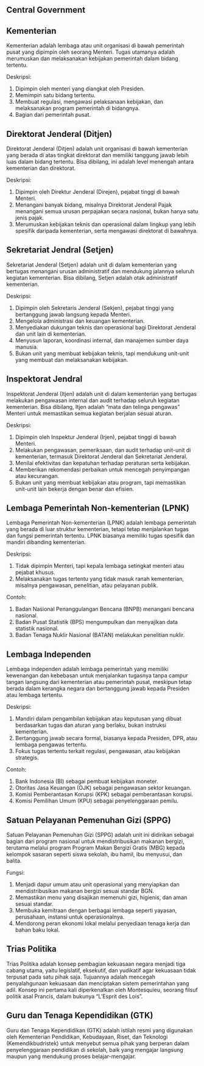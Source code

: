 ## Central Government

## Kementerian

Kementerian adalah lembaga atau unit organisasi di bawah pemerintah pusat yang dipimpin oleh seorang Menteri. Tugas utamanya adalah merumuskan dan melaksanakan kebijakan pemerintah dalam bidang tertentu.

Deskripsi:

1. Dipimpin oleh menteri yang diangkat oleh Presiden.
2. Memimpin satu bidang tertentu.
3. Membuat regulasi, mengawasi pelaksanaan kebijakan, dan melaksanakan program pemerintah di bidangnya.
4. Bagian dari pemerintah pusat.

## Direktorat Jenderal (Ditjen)

Direktorat Jenderal (Ditjen) adalah unit organisasi di bawah kementerian yang berada di atas tingkat direktorat dan memiliki tanggung jawab lebih luas dalam bidang tertentu. Bisa dibilang, ini adalah level menengah antara kementerian dan direktorat.

Deskripsi:

1. Dipimpin oleh Direktur Jenderal (Direjen), pejabat tinggi di bawah Menteri.
2. Menangani banyak bidang, misalnya Direktorat Jenderal Pajak menangani semua urusan perpajakan secara nasional, bukan hanya satu jenis pajak.
3. Merumuskan kebijakan teknis dan operasional dalam lingkup yang lebih spesifik daripada kementerian, serta mengawasi direktorat di bawahnya.

## Sekretariat Jendral (Setjen)

Sekretariat Jenderal (Setjen) adalah unit di dalam kementerian yang bertugas menangani urusan administratif dan mendukung jalannya seluruh kegiatan kementerian. Bisa dibilang, Setjen adalah otak administratif kementerian.

Deskripsi:

1. Dipimpin oleh Sekretaris Jenderal (Sekjen), pejabat tinggi yang bertanggung jawab langsung kepada Menteri.
2. Mengelola administrasi dan keuangan kementerian.
3. Menyediakan dukungan teknis dan operasional bagi Direktorat Jenderal dan unit lain di kementerian.
4. Menyusun laporan, koordinasi internal, dan manajemen sumber daya manusia.
5. Bukan unit yang membuat kebijakan teknis, tapi mendukung unit-unit yang membuat dan melaksanakan kebijakan.

## Inspektorat Jendral

Inspektorat Jenderal (Itjen) adalah unit di dalam kementerian yang bertugas melakukan pengawasan internal dan audit terhadap seluruh kegiatan kementerian. Bisa dibilang, Itjen adalah “mata dan telinga pengawas” Menteri untuk memastikan semua kegiatan berjalan sesuai aturan.

Deskripsi:
1. Dipimpin oleh Inspektur Jenderal (Irjen), pejabat tinggi di bawah Menteri.
2. Melakukan pengawasan, pemeriksaan, dan audit terhadap unit-unit di kementerian, termasuk Direktorat Jenderal dan Sekretariat Jenderal.
3. Menilai efektivitas dan kepatuhan terhadap peraturan serta kebijakan.
4. Memberikan rekomendasi perbaikan untuk mencegah penyimpangan atau kecurangan.
5. Bukan unit yang membuat kebijakan atau program, tapi memastikan unit-unit lain bekerja dengan benar dan efisien.

## Lembaga Pemerintah Non-kementerian (LPNK)

Lembaga Pemerintah Non-kementerian (LPNK) adalah lembaga pemerintah yang berada di luar struktur kementerian, tetapi tetap menjalankan tugas dan fungsi pemerintah tertentu. LPNK biasanya memiliki tugas spesifik dan mandiri dibanding kementerian.

Deskripsi:

1. Tidak dipimpin Menteri, tapi kepala lembaga setingkat menteri atau pejabat khusus.
2. Melaksanakan tugas tertentu yang tidak masuk ranah kementerian, misalnya pengawasan, penelitian, atau pelayanan publik.

Contoh:

1. Badan Nasional Penanggulangan Bencana (BNPB) menangani bencana nasional.
2. Badan Pusat Statistik (BPS) mengumpulkan dan menyajikan data statistik nasional.
3. Badan Tenaga Nuklir Nasional (BATAN) melakukan penelitian nuklir.

## Lembaga Independen

Lembaga independen adalah lembaga pemerintah yang memiliki kewenangan dan kebebasan untuk menjalankan tugasnya tanpa campur tangan langsung dari kementerian atau pemerintah pusat, meskipun tetap berada dalam kerangka negara dan bertanggung jawab kepada Presiden atau lembaga tertentu.

Deskripsi:
1. Mandiri dalam pengambilan kebijakan atau keputusan yang dibuat berdasarkan tugas dan aturan yang berlaku, bukan instruksi kementerian.
2. Bertanggung jawab secara formal, biasanya kepada Presiden, DPR, atau lembaga pengawas tertentu.
3. Fokus tugas tertentu terkait regulasi, pengawasan, atau kebijakan strategis.

Contoh:

1. Bank Indonesia (BI) sebagai pembuat kebijakan moneter.
2. Otoritas Jasa Keuangan (OJK) sebagai pengawasan sektor keuangan.
3. Komisi Pemberantasan Korupsi (KPK) sebagai pemberantasan korupsi.
4. Komisi Pemilihan Umum (KPU) sebagai penyelenggaraan pemilu.

## Satuan Pelayanan Pemenuhan Gizi (SPPG)

Satuan Pelayanan Pemenuhan Gizi (SPPG) adalah unit ini didirikan sebagai bagian dari program nasional untuk mendistribusikan makanan bergizi, terutama melalui program Program Makan Bergizi Gratis (MBG) kepada kelompok sasaran seperti siswa sekolah, ibu hamil, ibu menyusui, dan balita. 

Fungsi:

1. Menjadi dapur umum atau unit operasional yang menyiapkan dan mendistribusikan makanan bergizi sesuai standar BGN. 
2. Memastikan menu yang disajikan memenuhi gizi, higienis, dan aman sesuai standar. 
3. Membuka kemitraan dengan berbagai lembaga seperti yayasan, perusahaan, instansi untuk operasionalnya. 
4. Mendorong peran ekonomi lokal melalui penyediaan tenaga kerja dan bahan baku lokal.

## Trias Politika

Trias Politika adalah konsep pembagian kekuasaan negara menjadi tiga cabang utama, yaitu legislatif, eksekutif, dan yudikatif agar kekuasaan tidak terpusat pada satu pihak saja. Tujuannya adalah mencegah penyalahgunaan kekuasaan dan menciptakan sistem pemerintahan yang adil. Konsep ini pertama kali diperkenalkan oleh Montesquieu, seorang filsuf politik asal Prancis, dalam bukunya “L’Esprit des Lois”.

## Guru dan Tenaga Kependidikan (GTK) 

Guru dan Tenaga Kependidikan (GTK) adalah istilah resmi yang digunakan oleh Kementerian Pendidikan, Kebudayaan, Riset, dan Teknologi (Kemendikbudristek) untuk menyebut semua pihak yang berperan dalam penyelenggaraan pendidikan di sekolah, baik yang mengajar langsung maupun yang mendukung proses belajar-mengajar.
